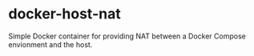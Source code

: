 # docker-host-nat
Simple Docker container for providing NAT between a Docker Compose envionment and the host.
